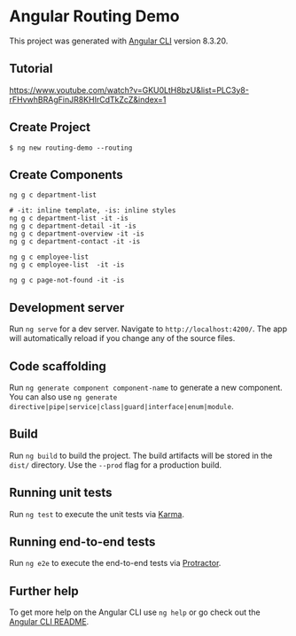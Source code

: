 # Angular Routing Demo

This project was generated with [Angular CLI](https://github.com/angular/angular-cli) version 8.3.20.

## Tutorial
https://www.youtube.com/watch?v=GKU0LtH8bzU&list=PLC3y8-rFHvwhBRAgFinJR8KHIrCdTkZcZ&index=1

## Create Project
```
$ ng new routing-demo --routing
```
## Create Components
```
ng g c department-list

# -it: inline template, -is: inline styles
ng g c department-list -it -is
ng g c department-detail -it -is
ng g c department-overview -it -is
ng g c department-contact -it -is

ng g c employee-list
ng g c employee-list  -it -is

ng g c page-not-found -it -is
```
## Development server

Run `ng serve` for a dev server. Navigate to `http://localhost:4200/`. The app will automatically reload if you change any of the source files.

## Code scaffolding

Run `ng generate component component-name` to generate a new component. You can also use `ng generate directive|pipe|service|class|guard|interface|enum|module`.

## Build

Run `ng build` to build the project. The build artifacts will be stored in the `dist/` directory. Use the `--prod` flag for a production build.

## Running unit tests

Run `ng test` to execute the unit tests via [Karma](https://karma-runner.github.io).

## Running end-to-end tests

Run `ng e2e` to execute the end-to-end tests via [Protractor](http://www.protractortest.org/).

## Further help

To get more help on the Angular CLI use `ng help` or go check out the [Angular CLI README](https://github.com/angular/angular-cli/blob/master/README.md).
